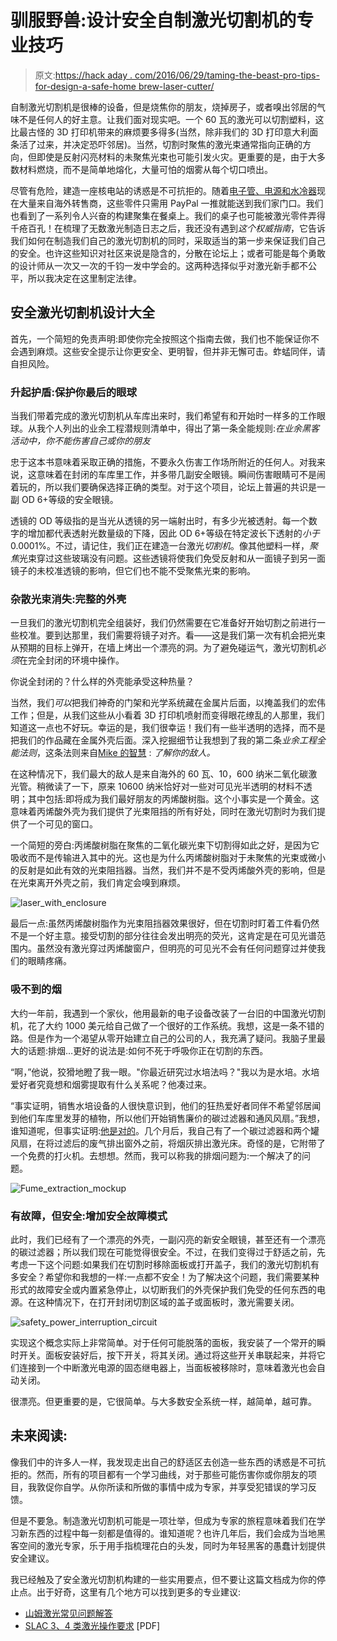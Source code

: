 # 驯服野兽:设计安全自制激光切割机的专业技巧

> 原文:[https://hack aday . com/2016/06/29/taming-the-beast-pro-tips-for-design-a-safe-home brew-laser-cutter/](https://hackaday.com/2016/06/29/taming-the-beast-pro-tips-for-designing-a-safe-homebrew-laser-cutter/)

自制激光切割机是很棒的设备，但是烧焦你的朋友，烧掉房子，或者嗅出邻居的气味不是任何人的好主意。让我们面对现实吧。一个 60 瓦的激光可以切割塑料，这比最古怪的 3D 打印机带来的麻烦要多得多(当然，除非我们的 3D 打印意大利面条活了过来，并决定恐吓邻居)。当然，切割时聚焦的激光束通常指向正确的方向，但即使是反射闪亮材料的未聚焦光束也可能引发火灾。更重要的是，由于大多数材料燃烧，而不是简单地熔化，大量可怕的烟雾从每个切口喷出。

尽管有危险，建造一座核电站的诱惑是不可抗拒的。随着[电子管、电源和水冷器](http://www.lightobject.com/default.aspx)现在大量来自海外转售商，这些零件只需用 PayPal 一推就能送到我们家门口。我们也看到了一系列令人兴奋的构建聚集在餐桌上。我们的桌子也可能被激光零件弄得千疮百孔！在梳理了无数激光制造日志之后，我还没有遇到*这个权威指南*，它告诉我们如何在制造我们自己的激光切割机的同时，采取适当的第一步来保证我们自己的安全。也许这些知识对社区来说是隐含的，分散在论坛上；或者可能是每个勇敢的设计师从一次又一次的千钧一发中学会的。这两种选择似乎对激光新手都不公平，所以我决定在这里制定法律。

## 安全激光切割机设计大全

首先，一个简短的免责声明:即使你完全按照这个指南去做，我们也不能保证你不会遇到麻烦。这些安全提示让你更安全、更明智，但并非无懈可击。蚱蜢同伴，请自担风险。

### 升起护盾:保护你最后的眼球

当我们带着完成的激光切割机从车库出来时，我们希望有和开始时一样多的工作眼球。从我个人列出的业余工程潜规则清单中，得出了第一条全能规则:*在业余黑客活动中，你不能伤害自己或你的朋友*

忠于这本书意味着采取正确的措施，不要永久伤害工作场所附近的任何人。对我来说，这意味着在封闭的车库里工作，并多带几副安全眼镜。瞬间伤害眼睛可不是闹着玩的，所以我们要确保选择正确的类型。对于这个项目，论坛上普遍的共识是一副 OD 6+等级的安全眼镜。

透镜的 OD 等级指的是当光从透镜的另一端射出时，有多少光被透射。每一个数字的增加都代表透射光数量级的下降，因此 OD 6+等级在特定波长下透射的*小于* 0.0001%。不过，请记住，我们正在建造一台激光*切割机*。像其他塑料一样，*聚焦*光束穿过这些玻璃没有问题。这些透镜将使我们免受反射和从一面镜子到另一面镜子的未校准透镜的影响，但它们也不能不受聚焦光束的影响。

### 杂散光束消失:完整的外壳

一旦我们的激光切割机完全组装好，我们仍然需要在它准备好开始切割之前进行一些校准。要到达那里，我们需要将镜子对齐。看——这是我们第一次有机会把光束从预期的目标上弹开，在墙上烤出一个漂亮的洞。为了避免碰运气，激光切割机*必须*在完全封闭的环境中操作。

你说全封闭的？什么样的外壳能承受这种热量？

当然，我们*可以*把我们神奇的门架和光学系统藏在金属片后面，以掩盖我们的宏伟工作；但是，从我们这些从小看着 3D 打印机喷射而变得眼花缭乱的人那里，我们知道这一点也不好玩。幸运的是，我们很幸运！我们有一些半透明的选择，而不是把我们的作品藏在金属外壳后面。深入挖掘细节让我想到了我的第二条*业余工程全能法则*，这条法则来自[Mike 的智慧](https://www.youtube.com/user/mikeselectricstuff) : *了解你的敌人。*

在这种情况下，我们最大的敌人是来自海外的 60 瓦、10，600 纳米二氧化碳激光管。稍微读了一下，原来 10600 纳米恰好对一些对可见光半透明的材料不透明；其中包括:即将成为我们最好朋友的丙烯酸树脂。这个小事实是一个黄金。这意味着丙烯酸外壳为我们提供了光束阻挡的所有好处，同时在激光切割时为我们提供了一个可见的窗口。

一个简短的旁白:丙烯酸树脂在聚焦的二氧化碳光束下切割得如此之好，是因为它吸收而不是传输进入其中的光。这也是为什么丙烯酸树脂对于未聚焦的光束或微小的反射是如此有效的光束阻挡器。当然，我们并不是不受丙烯酸外壳的影响，但是在光束离开外壳之前，我们肯定会嗅到麻烦。

![laser_with_enclosure](../Images/f452650bf33d10a348ce955f2b9c6321.png)

最后一点:虽然丙烯酸树脂作为光束阻挡器效果很好，但在切割时盯着工件看仍然不是一个好主意。接受切割的部分往往会发出明亮的荧光，这肯定是在可见光谱范围内。虽然没有激光穿过丙烯酸窗户，但明亮的可见光不会有任何问题穿过并使我们的眼睛疼痛。

### 吸不到的烟

大约一年前，我遇到一个家伙，他用最新的电子设备改装了一台旧的中国激光切割机，花了大约 1000 美元给自己做了一个很好的工作系统。我想，这是一条不错的路。但是作为一个渴望从零开始建立自己的公司的人，我充满了疑问。我脑子里最大的话题:排烟…更好的说法是:如何不死于呼吸你正在切割的东西。

“啊，”他说，狡猾地瞪了我一眼。"你最近研究过水培法吗？"我以为是水培。水培爱好者究竟想和烟雾提取有什么关系呢？他凑过来。

“事实证明，销售水培设备的人很快意识到，他们的狂热爱好者同伴不希望邻居闻到他们车库里发芽的植物，所以他们开始销售廉价的碳过滤器和通风风扇。”我想，谁知道呢，但事实证明:[他是对的](http://www.htgsupply.com/categories/ventilation-odor-control/filters)。几个月后，我自己有了一个碳过滤器和两个罐风扇，在将过滤后的废气排出窗外之前，将烟灰排出激光床。奇怪的是，它附带了一个免费的打火机。去想想。然而，我可以称我的排烟问题为:一个解决了的问题。

![Fume_extraction_mockup](../Images/23c6332eb2b5f4b60f08f2c59cad58e4.png)

### 有故障，但安全:增加安全故障模式

此时，我们已经有了一个漂亮的外壳，一副闪亮的新安全眼镜，甚至还有一个漂亮的碳过滤器；所以我们现在可能觉得很安全。不过，在我们变得过于舒适之前，先考虑一下这个问题:如果我们在切割时移除面板或打开盖子，我们的激光切割机有多安全？希望你和我想的一样:一点都不安全！为了解决这个问题，我们需要某种形式的故障安全或内置紧急停止，以切断我们的外壳保护我们免受的任何东西的电源。在这种情况下，在打开封闭切割区域的盖子或面板时，激光需要关闭。

![safety_power_interruption_circuit](../Images/53772e211f13f1d21c9efa2d7de77ecb.png)

实现这个概念实际上非常简单。对于任何可能脱落的面板，我安装了一个常开的瞬时开关。面板安装好后，按下开关，将其关闭。通过将这些开关串联起来，并将它们连接到一个中断激光电源的固态继电器上，当面板被移除时，意味着激光也会自动关闭。

很漂亮。但更重要的是，它很简单。与大多数安全系统一样，越简单，越可靠。

## 未来阅读:

像我们中的许多人一样，我发现走出自己的舒适区去创造一些东西的诱惑是不可抗拒的。然而，所有的项目都有一个学习曲线，对于那些可能伤害你或你朋友的项目，我敦促你自学。从你所读和所做的事情中成为专家，并享受犯错误的学习反馈。

但是不要急。制造激光切割机可能是一项壮举，但成为专家的旅程意味着我们在学习新东西的过程中每一刻都是值得的。谁知道呢？也许几年后，我们会成为当地黑客空间的激光专家，乐于用手指梳理花白的头发，同时为年轻黑客的愚蠢计划提供安全建议。

我已经触及了安全激光切割机构建的一些实用要点，但不要让这篇文档成为你的停止点。出于好奇，这里有几个地方可以找到更多的专业建议:

*   [山姆激光常见问题解答](http://www.repairfaq.org/sam/laserco2.htm)
*   [SLAC 3、4 类激光操作要求](http://www-group.slac.stanford.edu/esh/eshmanual/references/laserReqClass3Band4.pdf) [PDF]
